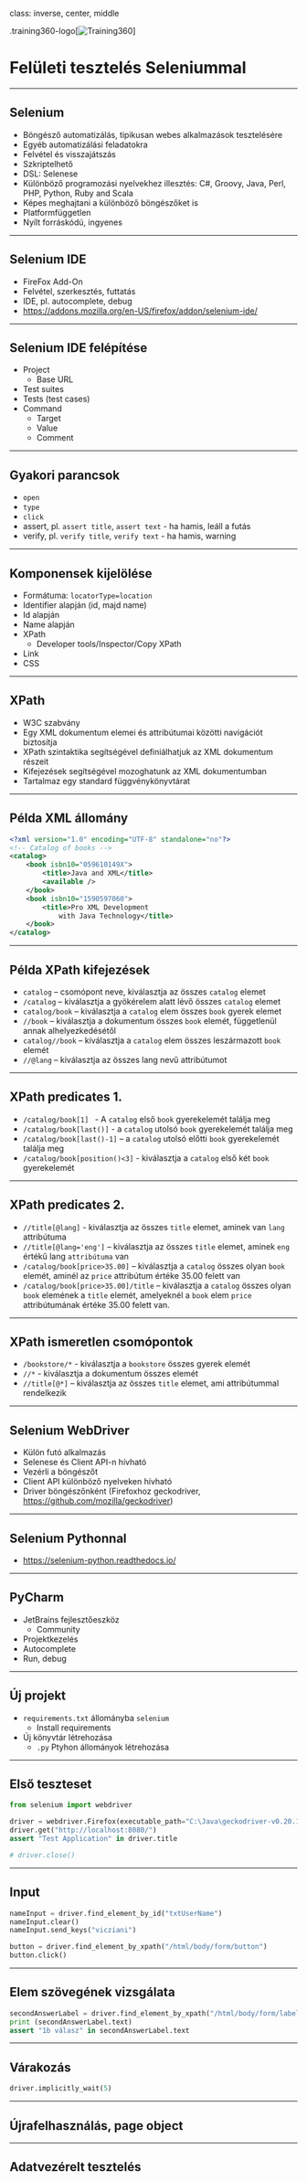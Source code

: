 class: inverse, center, middle

.training360-logo[![Training360](resources/training360-logo.svg)]
# Felületi tesztelés Seleniummal

---

## Selenium

* Böngésző automatizálás, tipikusan webes alkalmazások tesztelésére
* Egyéb automatizálási feladatokra
* Felvétel és visszajátszás
* Szkriptelhető
* DSL: Selenese
* Különböző programozási nyelvekhez illesztés: C#, Groovy, Java, Perl, PHP, Python, Ruby and Scala
* Képes meghajtani a különböző böngészőket is
* Platformfüggetlen
* Nyílt forráskódú, ingyenes

---

## Selenium IDE

* FireFox Add-On
* Felvétel, szerkesztés, futtatás
* IDE, pl. autocomplete, debug
* https://addons.mozilla.org/en-US/firefox/addon/selenium-ide/

---

## Selenium IDE felépítése

* Project
  * Base URL
* Test suites
* Tests (test cases)
* Command
    * Target
    * Value
    * Comment

---

## Gyakori parancsok

* `open`
* `type`
* `click`
* assert, pl. `assert title`, `assert text` - ha hamis, leáll a futás
* verify, pl. `verify title`, `verify text` - ha hamis, warning

---

## Komponensek kijelölése

* Formátuma: `locatorType=location`
* Identifier alapján (id, majd name)
* Id alapján
* Name alapján
* XPath
    * Developer tools/Inspector/Copy XPath
* Link
* CSS

---

## XPath

* W3C szabvány
* Egy XML dokumentum elemei és attribútumai közötti navigációt biztosítja
* XPath szintaktika segítségével definiálhatjuk az XML dokumentum részeit
* Kifejezések segítségével mozoghatunk az XML dokumentumban
* Tartalmaz egy standard függvénykönyvtárat

---

## Példa XML állomány

```xml
<?xml version="1.0" encoding="UTF-8" standalone="no"?>
<!-- Catalog of books -->
<catalog>    
    <book isbn10="059610149X">
        <title>Java and XML</title>
        <available />
    </book>
    <book isbn10="1590597060">
        <title>Pro XML Development
            with Java Technology</title>
    </book>
</catalog>
```
---

## Példa XPath kifejezések

* `catalog` – csomópont neve, kiválasztja az összes `catalog` elemet
* `/catalog` – kiválasztja a gyökérelem alatt lévő összes `catalog` elemet
* `catalog/book` – kiválasztja a `catalog` elem összes `book` gyerek elemet
* `//book` – kiválasztja a dokumentum összes `book` elemét, függetlenül annak alhelyezkedésétől
* `catalog//book` – kiválasztja a `catalog` elem összes leszármazott `book` elemét
* `//@lang` – kiválasztja az összes lang nevű attribútumot

---

## XPath predicates 1.

* `/catalog/book[1] ` - A `catalog` első `book` gyerekelemét találja meg
* `/catalog/book[last()]`  - a `catalog` utolsó `book` gyerekelemét találja meg
* `/catalog/book[last()-1]` – a `catalog` utolsó előtti `book` gyerekelemét találja meg
* `/catalog/book[position()<3]`  - kiválasztja a `catalog` első két `book` gyerekelemét

---

## XPath predicates 2.

* `//title[@lang]`  - kiválasztja az összes `title` elemet, aminek van `lang` attribútuma
* `//title[@lang='eng']` – kiválasztja az összes `title` elemet, aminek `eng` értékű lang `attribútuma` van
* `/catalog/book[price>35.00]` – kiválasztja a `catalog` összes olyan `book` elemét, aminél az `price` attribútum értéke 35.00 felett van
* `/catalog/book[price>35.00]/title` – kiválasztja a `catalog` összes olyan `book` elemének a `title` elemét, amelyeknél a `book` elem `price` attribútumának értéke 35.00 felett van.

---

## XPath ismeretlen csomópontok

* `/bookstore/*` - kiválasztja a `bookstore` összes gyerek elemét
* `//*` - kiválasztja a dokumentum összes elemét
* `//title[@*]` – kiválasztja az összes `title` elemet, ami attribútummal rendelkezik


---

## Selenium WebDriver

* Külön futó alkalmazás
* Selenese és Client API-n hívható
* Vezérli a böngészőt
* Client API különböző nyelveken hívható
* Driver böngészőnként (Firefoxhoz geckodriver, https://github.com/mozilla/geckodriver)

---

## Selenium Pythonnal

* https://selenium-python.readthedocs.io/

---

## PyCharm

* JetBrains fejlesztőeszköz
    * Community
* Projektkezelés
* Autocomplete
* Run, debug

---

## Új projekt

* `requirements.txt` állományba `selenium`
    * Install requirements
* Új könyvtár létrehozása
    * `.py` Ptyhon állományok létrehozása

---

## Első teszteset

```python
from selenium import webdriver

driver = webdriver.Firefox(executable_path="C:\Java\geckodriver-v0.20.1-win64\geckodriver.exe")
driver.get("http://localhost:8080/")
assert "Test Application" in driver.title

# driver.close()
```

---

## Input

```python
nameInput = driver.find_element_by_id("txtUserName")
nameInput.clear()
nameInput.send_keys("vicziani")

button = driver.find_element_by_xpath("/html/body/form/button")
button.click()
```

---

## Elem szövegének vizsgálata

```python
secondAnswerLabel = driver.find_element_by_xpath("/html/body/form/label[2]")
print (secondAnswerLabel.text)
assert "1b válasz" in secondAnswerLabel.text
```

---

## Várakozás

```python
driver.implicitly_wait(5)
```

---

## Újrafelhasználás, page object

---

## Adatvezérelt tesztelés
